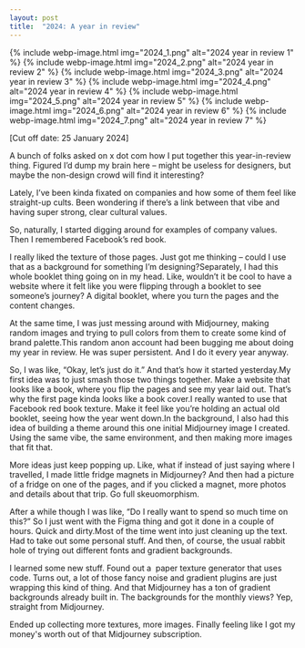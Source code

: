 ```yaml
---
layout: post
title:  "2024: A year in review"
---
```


{% include webp-image.html img="2024_1.png" alt="2024 year in review 1" %}
{% include webp-image.html img="2024_2.png" alt="2024 year in review 2" %}
{% include webp-image.html img="2024_3.png" alt="2024 year in review 3" %}
{% include webp-image.html img="2024_4.png" alt="2024 year in review 4" %}
{% include webp-image.html img="2024_5.png" alt="2024 year in review 5" %}
{% include webp-image.html img="2024_6.png" alt="2024 year in review 6" %}
{% include webp-image.html img="2024_7.png" alt="2024 year in review 7" %}

[Cut off date: 25 January 2024]

A bunch of folks asked on x dot com how I put together this year-in-review thing. Figured I’d dump my brain here – might be useless for designers, but maybe the non-design crowd will find it interesting?

Lately, I’ve been kinda fixated on companies and how some of them feel like straight-up cults. Been wondering if there’s a link between that vibe and having super strong, clear cultural values.

So, naturally, I started digging around for examples of company values. Then I remembered Facebook’s red book.

I really liked the texture of those pages. Just got me thinking – could I use that as a background for something I’m designing?Separately, I had this whole booklet thing going on in my head. Like, wouldn’t it be cool to have a website where it felt like you were flipping through a booklet to see someone’s journey? A digital booklet, where you turn the pages and the content changes.

At the same time, I was just messing around with Midjourney, making random images and trying to pull colors from them to create some kind of brand palette.This random anon account had been bugging me about doing my year in review. He was super persistent. And I do it every year anyway.

So, I was like, “Okay, let’s just do it.” And that’s how it started yesterday.My first idea was to just smash those two things together. Make a website that looks like a book, where you flip the pages and see my year laid out. That’s why the first page kinda looks like a book cover.I really wanted to use that Facebook red book texture. Make it feel like you’re holding an actual old booklet, seeing how the year went down.In the background, I also had this idea of building a theme around this one initial Midjourney image I created. Using the same vibe, the same environment, and then making more images that fit that.

More ideas just keep popping up. Like, what if instead of just saying where I travelled, I made little fridge magnets in Midjourney? And then had a picture of a fridge on one of the pages, and if you clicked a magnet, more photos and details about that trip. Go full skeuomorphism.

After a while though I was like, “Do I really want to spend so much time on this?” So I just went with the Figma thing and got it done in a couple of hours. Quick and dirty.Most of the time went into just cleaning up the text. Had to take out some personal stuff. And then, of course, the usual rabbit hole of trying out different fonts and gradient backgrounds.

I learned some new stuff. Found out a  paper texture generator that uses code. Turns out, a lot of those fancy noise and gradient plugins are just wrapping this kind of thing. And that Midjourney has a ton of gradient backgrounds already built in. The backgrounds for the monthly views? Yep, straight from Midjourney.

Ended up collecting more textures, more images. Finally feeling like I got my money's worth out of that Midjourney subscription.
